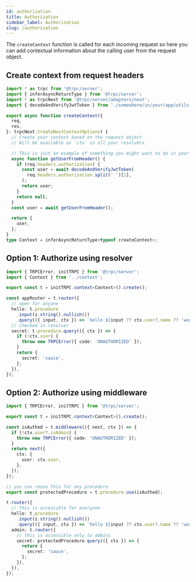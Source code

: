 ```yaml
---
id: authorization
title: Authorization
sidebar_label: Authorization
slug: /authorization
---
```


The `createContext` function is called for each incoming request so here you can add contextual information about the calling user from the request object.

## Create context from request headers

```ts title='server/context.ts'
import * as trpc from '@trpc/server';
import { inferAsyncReturnType } from '@trpc/server';
import * as trpcNext from '@trpc/server/adapters/next';
import { decodeAndVerifyJwtToken } from './somewhere/in/your/app/utils';

export async function createContext({
  req,
  res,
}: trpcNext.CreateNextContextOptions) {
  // Create your context based on the request object
  // Will be available as `ctx` in all your resolvers

  // This is just an example of something you might want to do in your ctx fn
  async function getUserFromHeader() {
    if (req.headers.authorization) {
      const user = await decodeAndVerifyJwtToken(
        req.headers.authorization.split(' ')[1],
      );
      return user;
    }
    return null;
  }
  const user = await getUserFromHeader();

  return {
    user,
  };
}
type Context = inferAsyncReturnType<typeof createContext>;
```

## Option 1: Authorize using resolver

```ts title='server/routers/_app.ts'
import { TRPCError, initTRPC } from '@trpc/server';
import { Context } from '../context';

export const t = initTRPC.context<Context>().create();

const appRouter = t.router({
  // open for anyone
  hello: t.procedure
    .input(z.string().nullish())
    .query(({ input, ctx }) => `hello ${input ?? ctx.user?.name ?? 'world'}`),
  // checked in resolver
  secret: t.procedure.query(({ ctx }) => {
    if (!ctx.user) {
      throw new TRPCError({ code: 'UNAUTHORIZED' });
    }
    return {
      secret: 'sauce',
    };
  }),
});
```

## Option 2: Authorize using middleware

```ts title='server/routers/_app.ts'
import { TRPCError, initTRPC } from '@trpc/server';

export const t = initTRPC.context<Context>().create();

const isAuthed = t.middleware(({ next, ctx }) => {
  if (!ctx.user?.isAdmin) {
    throw new TRPCError({ code: 'UNAUTHORIZED' });
  }
  return next({
    ctx: {
      user: ctx.user,
    },
  });
});

// you can reuse this for any procedure
export const protectedProcedure = t.procedure.use(isAuthed);

t.router({
  // this is accessible for everyone
  hello: t.procedure
    .input(z.string().nullish())
    .query(({ input, ctx }) => `hello ${input ?? ctx.user?.name ?? 'world'}`),
  admin: t.router({
    // this is accessible only to admins
    secret: protectedProcedure.query(({ ctx }) => {
      return {
        secret: 'sauce',
      };
    }),
  }),
});
```
